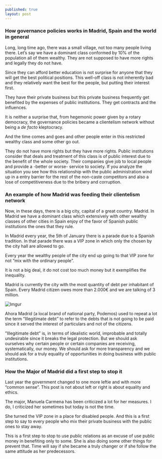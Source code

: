 ```yaml
---
published: true
layout: post
---
```




### How governance policies works in Madrid, Spain and the world in general

Long, long time ago, there was a small village, not too many people living there. Let’s say we have a dominant class conformed by 10% of the population all of them wealthy. They are not supposed to have more rights and legally they do not have.

Since they can afford better education is not surprise for anyone that they will get the best political positions. This well-off class is not inherently bad and they relatively want the best for the people, but putting their interest first.

They have their private business but this private business frequently get benefited by the expenses of public institutions. They get contracts and the influences.

It is neither a surprise that, from hegemonic power given by a rotary democracy, the governance policies became a clientelism network without being a _de facto_ kleptocracy. 

And the time comes and goes and other people enter in this restricted wealthy class and some other go out.

They do not have more rights but they have more rights. Public institutions consider that deals and treatment of this class is of public interest due to the benefit of the whole society. Their companies give job to local people and provide a -better or worse- service to society. If you analyze the situation you see how this relationship with the public administration wind up in a entry barrier for the rest of the non-caste competitors and also a lose of competitiveness due to the bribery and corruption. 

### An example of how Madrid was feeding their clientelism network

Now, in these days, there is a big city, capital of a great country. Madrid. In Madrid we have a dominant class which extensively with other wealthy classes of other cities in Spain enjoy of the favor of Spanish public institutions the ones that they rule.

In Madrid every year, the 5th of January there is a parade due to a Spanish tradition. In that parade there was a VIP zone in which only the chosen by the city hall are allowed to go.

Every year the wealthy people of the city end up going to that VIP zone for not “mix with the ordinary people”.

It is not a big deal, it do not cost too much money but it exemplifies the inequality.

Madrid is currently the city with the most quantity of debt per inhabitant of Spain. Every Madrid citizen owes more than 2.000€ and we are talking of 3 million.

![Imgur](http://i.imgur.com/BZmUR3X.jpg)

Ahora Madrid (a local brand of national party, Podemos) used to repeat a lot the term “Illegitimate debt” to refer to the debts that is not going to be paid since it served the interest of particulars and not of the citizens.

”Illegitimate debt” is, in terms of idealistic world, improbable and totally undesirable since it breaks the legal protection. But we should ask ourselves why certain people or certain companies are receiving, systematically, our money. We should ask for more transparency and we should ask for a truly equality of opportunities in doing business with public institutions.

### How the Major of Madrid did a first step to stop it

Last year the government changed to one more leftie and with more “common sense”. This post is not about left or right is about equality and ethics.

The major, Manuela Carmena has been criticized a lot for her measures. I do, I criticized her sometimes but today is not the time.

She turned the VIP zone in a place for disabled people. And this is a first step to say to every people who mix their private business with the public ones to stay away.
 
This is a first step to stop to use public relations as an excuse of use public money in benefiting only to some. She is also doing some other things for prevent that. Time will say if she became a truly changer or if she follow the same attitude as her predecessors.
